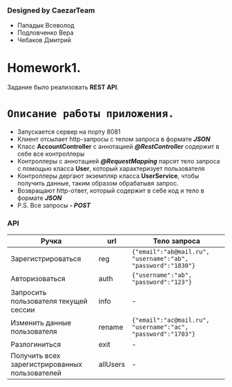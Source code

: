 ### Designed by CaezarTeam
- Пападык Всеволод
- Подловченко Вера
- Чебаков Дмитрий

# Homework1.
Задание было реализовать **REST API**.
# `Описание работы приложения.`

  - Запускается сервер на порту 8081
  - Клиент отсылает http-запросы с телом запроса в формате ***JSON***
  - Класс **AccountController** с аннотацией ***@RestController*** содержит в себе все контроллеры
  - Контроллеры с аннотацией ***@RequestMapping*** парсят тело запроса с помощью класса **User**, который характеризует пользователя
  - Контроллеры дергают экземпляр класса **UserService**, чтобы получить данные, таким образом обрабатывя запрос. 
  - Возвращают http-ответ, который содержит в себе код и тело в формате ***JSON***
  - P.S.  Все запросы ***- POST***

### API

| Ручка | url | Тело запроса |
| ------ | ------ | ------ |
| Зарегистрироваться | reg | ```{"email":"ab@mail.ru", "username":"ab", "password":"1830"}```
| Авторизоваться | auth | ```{"username":"ab", "password":"123"}```
| Запросить пользователя текущей сессии | info | -
| Изменить данные пользователя | rename | ```{"email":"ac@mail.ru", "username":"ac", "password":"1703"}```
| Разлогиниться | exit | -
| Получить всех зарегистрированных пользователей | allUsers | -